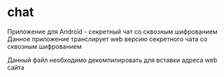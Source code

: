 # chat
Приложение для Android - секретный чат со сквозным шифрованием
Данное приложение транслирует web версию секретного чата со сквозным шифрованием
<p>
Данный файл необходимо декомпилировать для вставки адреса web сайта
